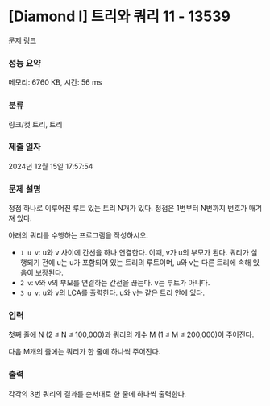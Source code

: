 # [Diamond I] 트리와 쿼리 11 - 13539 

[문제 링크](https://www.acmicpc.net/problem/13539) 

### 성능 요약

메모리: 6760 KB, 시간: 56 ms

### 분류

링크/컷 트리, 트리

### 제출 일자

2024년 12월 15일 17:57:54

### 문제 설명

<p>정점 하나로 이루어진 루트 있는 트리 N개가 있다. 정점은 1번부터 N번까지 번호가 매겨져 있다. </p>

<p>아래의 쿼리를 수행하는 프로그램을 작성하시오.</p>

<ul>
	<li><code>1 u v</code>: u와 v 사이에 간선을 하나 연결한다. 이때, v가 u의 부모가 된다. 쿼리가 실행되기 전에 u는 u가 포함되어 있는 트리의 루트이며, u와 v는 다른 트리에 속해 있음이 보장된다.</li>
	<li><code>2 v</code>: v와 v의 부모를 연결하는 간선을 끊는다. v는 루트가 아니다.</li>
	<li><code>3 u v</code>: u와 v의 LCA를 출력한다. u와 v는 같은 트리 안에 있다.</li>
</ul>

### 입력 

 <p>첫째 줄에 N (2 ≤ N ≤ 100,000)과 쿼리의 개수 M (1 ≤ M ≤ 200,000)이 주어진다.</p>

<p>다음 M개의 줄에는 쿼리가 한 줄에 하나씩 주어진다.</p>

### 출력 

 <p>각각의 3번 쿼리의 결과를 순서대로 한 줄에 하나씩 출력한다.</p>

